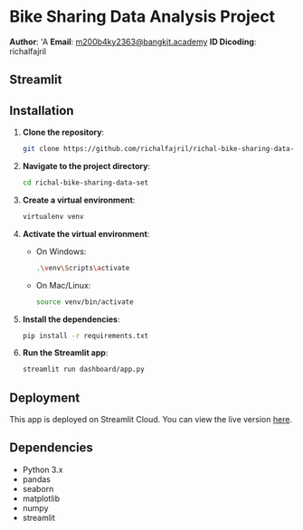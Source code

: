 # Bike Sharing Data Analysis Project

**Author**: 'A
**Email**: m200b4ky2363@bangkit.academy
**ID Dicoding**: richalfajril

## Streamlit




## Installation

1. **Clone the repository**:

   ```bash
   git clone https://github.com/richalfajril/richal-bike-sharing-data-set.git
   ```

2. **Navigate to the project directory**:

   ```bash
   cd richal-bike-sharing-data-set
   ```

3. **Create a virtual environment**:

   ```bash
   virtualenv venv
   ```

4. **Activate the virtual environment**:

   - On Windows:
     ```bash
     .\venv\Scripts\activate
     ```
   - On Mac/Linux:
     ```bash
     source venv/bin/activate
     ```

5. **Install the dependencies**:

   ```bash
   pip install -r requirements.txt
   ```

6. **Run the Streamlit app**:
   ```bash
   streamlit run dashboard/app.py
   ```

## Deployment

This app is deployed on Streamlit Cloud. You can view the live version [here](https://richalfajril-dicoding.streamlit.app/).

## Dependencies

- Python 3.x
- pandas
- seaborn
- matplotlib
- numpy
- streamlit
